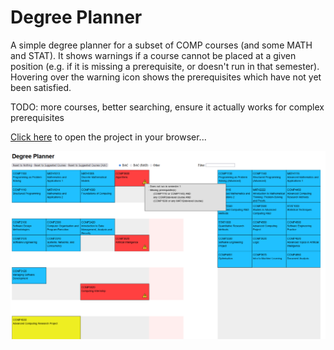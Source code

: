 # Degree Planner #

A simple degree planner for a subset of COMP courses (and some MATH and STAT). It shows warnings
if a course cannot be placed at a given position (e.g. if it is missing a prerequisite, or doesn't
run in that semester). Hovering over the warning icon shows the prerequisites which have not yet been
satisfied.

TODO: more courses, better searching, ensure it actually works for complex prerequisites

[Click here](https://alexdboxall.github.io/Degree-Planner/) to open the project in your browser...

![Image of the program runing](image.png)